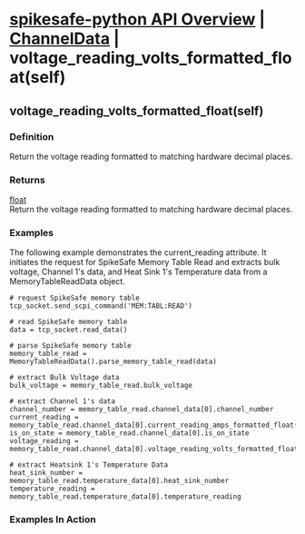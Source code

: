 # [spikesafe-python API Overview](/spikesafe_python_lib_docs/README.md) | [ChannelData](/spikesafe_python_lib_docs/ChannelData/README.md) | voltage_reading_volts_formatted_float(self)

## voltage_reading_volts_formatted_float(self)

### Definition
Return the voltage reading formatted to matching hardware decimal places.

### Returns
[float](https://docs.python.org/3/library/functions.html#float)  
Return the voltage reading formatted to matching hardware decimal places.

### Examples
The following example demonstrates the  current_reading attribute. It initiates the request for SpikeSafe Memory Table Read and extracts bulk voltage, Channel 1's data, and Heat Sink 1's Temperature data from a MemoryTableReadData object.
```
# request SpikeSafe memory table
tcp_socket.send_scpi_command('MEM:TABL:READ')

# read SpikeSafe memory table
data = tcp_socket.read_data()                                        

# parse SpikeSafe memory table
memory_table_read = MemoryTableReadData().parse_memory_table_read(data)

# extract Bulk Voltage data
bulk_voltage = memory_table_read.bulk_voltage

# extract Channel 1's data
channel_number = memory_table_read.channel_data[0].channel_number
current_reading = memory_table_read.channel_data[0].current_reading_amps_formatted_float()
is_on_state = memory_table_read.channel_data[0].is_on_state
voltage_reading = memory_table_read.channel_data[0].voltage_reading_volts_formatted_float()

# extract Heatsink 1's Temperature Data
heat_sink_number = memory_table_read.temperature_data[0].heat_sink_number
temperature_reading = memory_table_read.temperature_data[0].temperature_reading
```

### Examples In Action